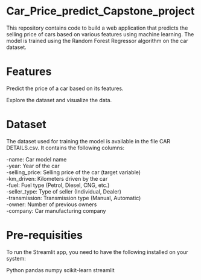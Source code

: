 # Car_Price_predict_Capstone_project

This repository contains code to build a web application that predicts the selling price of cars based on various features using machine learning. The model is trained using the Random Forest Regressor algorithm on the car dataset.

# Features
Predict the price of a car based on its features.

Explore the dataset and visualize the data.

# Dataset
The dataset used for training the model is available in the file CAR DETAILS.csv. It contains the following columns:

-name: Car model name<br>
-year: Year of the car<br>
-selling_price: Selling price of the car (target variable)<br>
-km_driven: Kilometers driven by the car<br>
-fuel: Fuel type (Petrol, Diesel, CNG, etc.)<br>
-seller_type: Type of seller (Individual, Dealer)<br>
-transmission: Transmission type (Manual, Automatic)<br>
-owner: Number of previous owners<br>
-company: Car manufacturing company<br>

# Pre-requisities
To run the Streamlit app, you need to have the following installed on your system:

Python
pandas
numpy
scikit-learn
streamlit
